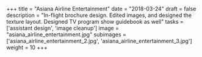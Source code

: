 +++
title = "Asiana Airline Entertainment"
date = "2018-03-24"
draft = false
description = "In-flight brochure design. Edited images, and designed the texture layout. Designed TV program show guidebook as well"
tasks = ['assistant design', 'image cleanup']
image = "asiana_airline_entertainment.jpg"
subimages = ['asiana_airline_entertainment_2.jpg', 'asiana_airline_entertainment_3.jpg']
weight = 10
+++

